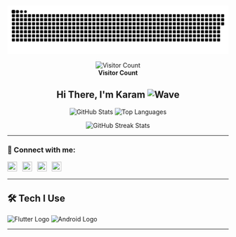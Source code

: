<p align="center">
  <a href="#"><img src="contributions.svg" alt="GitHub Contributions"></a>
</p>

<p align="center">
  <img src="https://profile-counter.glitch.me/karamlyy/count.svg" alt="Visitor Count"/>
  <br />
  <strong>Visitor Count</strong>
</p>

<h2 align="center">
  Hi There, I'm Karam 
  <img src="https://raw.githubusercontent.com/MartinHeinz/MartinHeinz/master/wave.gif" width="22px" height="22px" alt="Wave"/>
</h2>

<p align="center">
  <img src="https://github-readme-stats.vercel.app/api?username=karamlyy&theme=blue-green&show_icons=true" width="45%" alt="GitHub Stats"/>
  <img src="https://github-readme-stats.vercel.app/api/top-langs/?username=karamlyy&layout=compact&theme=blue-green" width="45%" alt="Top Languages"/>
</p>

<p align="center">
  <img src="https://github-readme-streak-stats.herokuapp.com/?user=karamlyy&theme=blue-green" alt="GitHub Streak Stats" />
</p>

---

### 🔗 Connect with me:

[<img src="https://raw.githubusercontent.com/yushi1007/yushi1007/main/images/linkedin.svg" width="22px" height="22px" />][Linkedin]
&nbsp;
[<img src="https://raw.githubusercontent.com/yushi1007/yushi1007/main/images/instagram.svg" width="22px" height="22px" />][Instagram]
&nbsp;
[<img src="https://raw.githubusercontent.com/jmnote/z-icons/master/svg/facebook.svg" width="22px" height="22px" />][Facebook]
&nbsp;
[<img src="https://www.svgrepo.com/show/26491/internet.svg" width="22px" height="22px" />][Website]

[Linkedin]: https://www.linkedin.com/in/karamlyy/
[Instagram]: https://www.instagram.com/karamlyy
[Facebook]: https://www.facebook.com/karamlyy
[Website]: https://karamlyy.com/

---

## 🛠 Tech I Use

<p align="left">
  
  <img src="https://upload.wikimedia.org/wikipedia/commons/thumb/4/44/Google-flutter-logo.svg/2560px-Google-flutter-logo.svg.png" height="35" alt="Flutter Logo"/>
<img src="https://upload.wikimedia.org/wikipedia/commons/thumb/4/44/Google-flutter-logo.svg/2560px-Google-flutter-logo.svg.png" height="35" alt="Android Logo"/>
</p>

---
